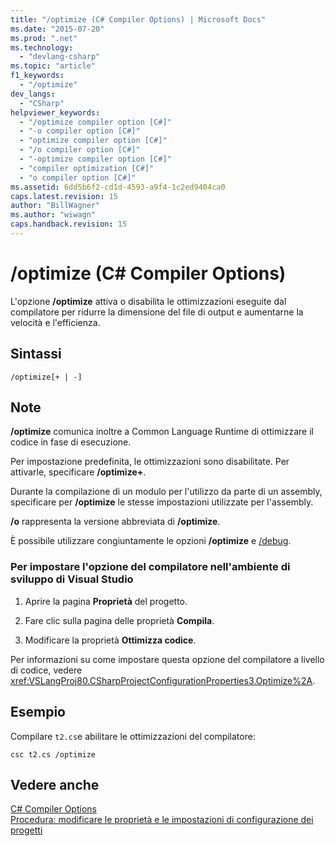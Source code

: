 ```yaml
---
title: "/optimize (C# Compiler Options) | Microsoft Docs"
ms.date: "2015-07-20"
ms.prod: ".net"
ms.technology: 
  - "devlang-csharp"
ms.topic: "article"
f1_keywords: 
  - "/optimize"
dev_langs: 
  - "CSharp"
helpviewer_keywords: 
  - "/optimize compiler option [C#]"
  - "-o compiler option [C#]"
  - "optimize compiler option [C#]"
  - "/o compiler option [C#]"
  - "-optimize compiler option [C#]"
  - "compiler optimization [C#]"
  - "o compiler option [C#]"
ms.assetid: 6dd5b6f2-cd1d-4593-a9f4-1c2ed9404ca0
caps.latest.revision: 15
author: "BillWagner"
ms.author: "wiwagn"
caps.handback.revision: 15
---
```

# /optimize (C# Compiler Options)
L'opzione **\/optimize** attiva o disabilita le ottimizzazioni eseguite dal compilatore per ridurre la dimensione del file di output e aumentarne la velocità e l'efficienza.  
  
## Sintassi  
  
```  
/optimize[+ | -]  
```  
  
## Note  
 **\/optimize** comunica inoltre a Common Language Runtime di ottimizzare il codice in fase di esecuzione.  
  
 Per impostazione predefinita, le ottimizzazioni sono disabilitate.  Per attivarle, specificare **\/optimize\+**.  
  
 Durante la compilazione di un modulo per l'utilizzo da parte di un assembly, specificare per **\/optimize** le stesse impostazioni utilizzate per l'assembly.  
  
 **\/o** rappresenta la versione abbreviata di **\/optimize**.  
  
 È possibile utilizzare congiuntamente le opzioni **\/optimize** e [\/debug](../../../csharp/language-reference/compiler-options/debug-compiler-option.md).  
  
### Per impostare l'opzione del compilatore nell'ambiente di sviluppo di Visual Studio  
  
1.  Aprire la pagina **Proprietà** del progetto.  
  
2.  Fare clic sulla pagina delle proprietà **Compila**.  
  
3.  Modificare la proprietà **Ottimizza codice**.  
  
 Per informazioni su come impostare questa opzione del compilatore a livello di codice, vedere <xref:VSLangProj80.CSharpProjectConfigurationProperties3.Optimize%2A>.  
  
## Esempio  
 Compilare `t2.cs`e abilitare le ottimizzazioni del compilatore:  
  
```  
csc t2.cs /optimize  
```  
  
## Vedere anche  
 [C\# Compiler Options](../../../csharp/language-reference/compiler-options/index.md)   
 [Procedura: modificare le proprietà e le impostazioni di configurazione dei progetti](http://msdn.microsoft.com/it-it/e7184bc5-2f2b-4b4f-aa9a-3ecfcbc48b67)